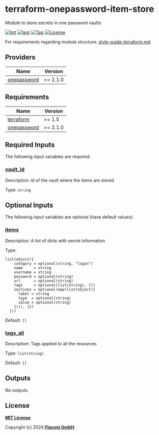 # terraform-onepassword-item-store

Module to store secrets in one password vaults

[![lint](https://github.com/flaconi/terraform-onepassword-item-store/workflows/lint/badge.svg)](https://github.com/flaconi/terraform-onepassword-item-store/actions?query=workflow%3Alint)
[![test](https://github.com/flaconi/terraform-onepassword-item-store/workflows/test/badge.svg)](https://github.com/flaconi/terraform-onepassword-item-store/actions?query=workflow%3Atest)
[![Tag](https://img.shields.io/github/tag/flaconi/terraform-onepassword-item-store.svg)](https://github.com/flaconi/terraform-onepassword-item-store/releases)
[![License](https://img.shields.io/badge/license-MIT-blue.svg)](https://opensource.org/licenses/MIT)

For requirements regarding module structure: [style-guide-terraform.md](https://github.com/Flaconi/devops-docs/blob/master/doc/conventions/style-guide-terraform.md)

<!-- TFDOCS_HEADER_START -->


<!-- TFDOCS_HEADER_END -->

<!-- TFDOCS_PROVIDER_START -->
## Providers

| Name | Version |
|------|---------|
| <a name="provider_onepassword"></a> [onepassword](#provider\_onepassword) | >= 2.1.0 |

<!-- TFDOCS_PROVIDER_END -->

<!-- TFDOCS_REQUIREMENTS_START -->
## Requirements

| Name | Version |
|------|---------|
| <a name="requirement_terraform"></a> [terraform](#requirement\_terraform) | >= 1.5 |
| <a name="requirement_onepassword"></a> [onepassword](#requirement\_onepassword) | >= 2.1.0 |

<!-- TFDOCS_REQUIREMENTS_END -->

<!-- TFDOCS_INPUTS_START -->
## Required Inputs

The following input variables are required:

### <a name="input_vault_id"></a> [vault\_id](#input\_vault\_id)

Description: id of the vault where the items are stored

Type: `string`

## Optional Inputs

The following input variables are optional (have default values):

### <a name="input_items"></a> [items](#input\_items)

Description: A list of dicts with secret information

Type:

```hcl
list(object({
    category = optional(string, "login")
    name     = string
    username = string
    password = optional(string)
    url      = optional(string)
    tags     = optional(list(string), [])
    sections = optional(map(list(object({
      label = string
      type  = optional(string)
      value = optional(string)
    }))), {})
  }))
```

Default: `[]`

### <a name="input_tags_all"></a> [tags\_all](#input\_tags\_all)

Description: Tags applied to all the resources

Type: `list(string)`

Default: `[]`

<!-- TFDOCS_INPUTS_END -->

<!-- TFDOCS_OUTPUTS_START -->
## Outputs

No outputs.

<!-- TFDOCS_OUTPUTS_END -->

## License

**[MIT License](LICENSE)**

Copyright (c) 2024 **[Flaconi GmbH](https://github.com/flaconi)**
